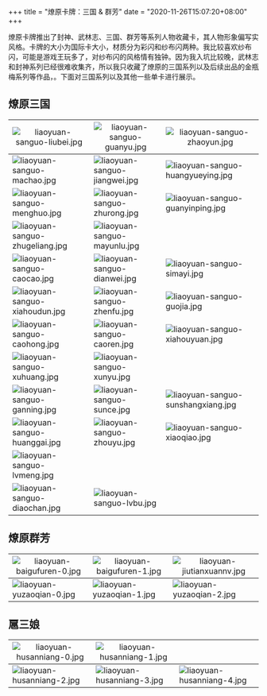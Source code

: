 +++
title = "燎原卡牌：三国 & 群芳"
date = "2020-11-26T15:07:20+08:00"
+++

燎原卡牌推出了封神、武林志、三国、群芳等系列人物收藏卡，其人物形象偏写实风格。卡牌的大小为国际卡大小，材质分为彩闪和纱布闪两种。我比较喜欢纱布闪，可能是游戏王玩多了，对纱布闪的风格情有独钟。因为我入坑比较晚，武林志和封神系列已经很难收集齐，所以我只收藏了燎原的三国系列以及后续出品的金瓶梅系列等作品，。下面对三国系列以及其他一些单卡进行展示。

## 燎原三国

|![liaoyuan-sanguo-liubei.jpg](https://guanqr-com.oss-cn-hangzhou.aliyuncs.com/images/liaoyuan-sanguo-liubei.jpg "刘备")|![liaoyuan-sanguo-guanyu.jpg](https://guanqr-com.oss-cn-hangzhou.aliyuncs.com/images/liaoyuan-sanguo-guanyu.jpg "关羽")|![liaoyuan-sanguo-zhaoyun.jpg](https://guanqr-com.oss-cn-hangzhou.aliyuncs.com/images/liaoyuan-sanguo-zhaoyun.jpg "赵云")|
|--|--|--|
|![liaoyuan-sanguo-machao.jpg](https://guanqr-com.oss-cn-hangzhou.aliyuncs.com/images/liaoyuan-sanguo-machao.jpg "马超")|![liaoyuan-sanguo-jiangwei.jpg](https://guanqr-com.oss-cn-hangzhou.aliyuncs.com/images/liaoyuan-sanguo-jiangwei.jpg "姜维")|![liaoyuan-sanguo-huangyueying.jpg](https://guanqr-com.oss-cn-hangzhou.aliyuncs.com/images/liaoyuan-sanguo-huangyueying.jpg "黄月英")|
|![liaoyuan-sanguo-menghuo.jpg](https://guanqr-com.oss-cn-hangzhou.aliyuncs.com/images/liaoyuan-sanguo-menghuo.jpg "孟获")|![liaoyuan-sanguo-zhurong.jpg](https://guanqr-com.oss-cn-hangzhou.aliyuncs.com/images/liaoyuan-sanguo-zhurong.jpg "祝融")|![liaoyuan-sanguo-guanyinping.jpg](https://guanqr-com.oss-cn-hangzhou.aliyuncs.com/images/liaoyuan-sanguo-guanyinping.jpg "关银屏")|
|![liaoyuan-sanguo-zhugeliang.jpg](https://guanqr-com.oss-cn-hangzhou.aliyuncs.com/images/liaoyuan-sanguo-zhugeliang.jpg "诸葛亮")|![liaoyuan-sanguo-mayunlu.jpg](https://guanqr-com.oss-cn-hangzhou.aliyuncs.com/images/liaoyuan-sanguo-mayunlu.jpg "马云禄")||
|![liaoyuan-sanguo-caocao.jpg](https://guanqr-com.oss-cn-hangzhou.aliyuncs.com/images/liaoyuan-sanguo-caocao.jpg "曹操")|![liaoyuan-sanguo-dianwei.jpg](https://guanqr-com.oss-cn-hangzhou.aliyuncs.com/images/liaoyuan-sanguo-dianwei.jpg "典韦")|![liaoyuan-sanguo-simayi.jpg](https://guanqr-com.oss-cn-hangzhou.aliyuncs.com/images/liaoyuan-sanguo-simayi.jpg "司马懿")|
|![liaoyuan-sanguo-xiahoudun.jpg](https://guanqr-com.oss-cn-hangzhou.aliyuncs.com/images/liaoyuan-sanguo-xiahoudun.jpg "夏侯惇")|![liaoyuan-sanguo-zhenfu.jpg](https://guanqr-com.oss-cn-hangzhou.aliyuncs.com/images/liaoyuan-sanguo-zhenfu.jpg "甄宓")|![liaoyuan-sanguo-guojia.jpg](https://guanqr-com.oss-cn-hangzhou.aliyuncs.com/images/liaoyuan-sanguo-guojia.jpg "郭嘉")|
|![liaoyuan-sanguo-caohong.jpg](https://guanqr-com.oss-cn-hangzhou.aliyuncs.com/images/liaoyuan-sanguo-caohong.jpg "曹洪")|![liaoyuan-sanguo-caoren.jpg](https://guanqr-com.oss-cn-hangzhou.aliyuncs.com/images/liaoyuan-sanguo-caoren.jpg "曹仁")|![liaoyuan-sanguo-xiahouyuan.jpg](https://guanqr-com.oss-cn-hangzhou.aliyuncs.com/images/liaoyuan-sanguo-xiahouyuan.jpg "夏侯渊")|
|![liaoyuan-sanguo-xuhuang.jpg](https://guanqr-com.oss-cn-hangzhou.aliyuncs.com/images/liaoyuan-sanguo-xuhuang.jpg "徐晃")|![liaoyuan-sanguo-xunyu.jpg](https://guanqr-com.oss-cn-hangzhou.aliyuncs.com/images/liaoyuan-sanguo-xunyu.jpg "荀彧")||
|![liaoyuan-sanguo-ganning.jpg](https://guanqr-com.oss-cn-hangzhou.aliyuncs.com/images/liaoyuan-sanguo-ganning.jpg "甘宁")|![liaoyuan-sanguo-sunce.jpg](https://guanqr-com.oss-cn-hangzhou.aliyuncs.com/images/liaoyuan-sanguo-sunce.jpg "孙策")|![liaoyuan-sanguo-sunshangxiang.jpg](https://guanqr-com.oss-cn-hangzhou.aliyuncs.com/images/liaoyuan-sanguo-sunshangxiang.jpg "孙尚香")|
|![liaoyuan-sanguo-huanggai.jpg](https://guanqr-com.oss-cn-hangzhou.aliyuncs.com/images/liaoyuan-sanguo-huanggai.jpg "黄盖")|![liaoyuan-sanguo-zhouyu.jpg](https://guanqr-com.oss-cn-hangzhou.aliyuncs.com/images/liaoyuan-sanguo-zhouyu.jpg "周瑜")|![liaoyuan-sanguo-xiaoqiao.jpg](https://guanqr-com.oss-cn-hangzhou.aliyuncs.com/images/liaoyuan-sanguo-xiaoqiao.jpg "小乔")|
|![liaoyuan-sanguo-lvmeng.jpg](https://guanqr-com.oss-cn-hangzhou.aliyuncs.com/images/liaoyuan-sanguo-lvmeng.jpg "吕蒙")|||
|![liaoyuan-sanguo-diaochan.jpg](https://guanqr-com.oss-cn-hangzhou.aliyuncs.com/images/liaoyuan-sanguo-diaochan.jpg "貂蝉")|![liaoyuan-sanguo-lvbu.jpg](https://guanqr-com.oss-cn-hangzhou.aliyuncs.com/images/liaoyuan-sanguo-lvbu.jpg "吕布")||

## 燎原群芳

|![liaoyuan-baigufuren-0.jpg](https://guanqr-com.oss-cn-hangzhou.aliyuncs.com/images/liaoyuan-baigufuren-0.jpg "白骨夫人 - 1")|![liaoyuan-baigufuren-1.jpg](https://guanqr-com.oss-cn-hangzhou.aliyuncs.com/images/liaoyuan-baigufuren-1.jpg "白骨夫人 - 2")|![liaoyuan-jiutianxuannv.jpg](https://guanqr-com.oss-cn-hangzhou.aliyuncs.com/images/liaoyuan-jiutianxuannv.jpg "九天玄女（近景）")|
|--|--|--|
|![liaoyuan-yuzaoqian-0.jpg](https://guanqr-com.oss-cn-hangzhou.aliyuncs.com/images/liaoyuan-yuzaoqian-0.jpg "玉藻前 - 1")|![liaoyuan-yuzaoqian-1.jpg](https://guanqr-com.oss-cn-hangzhou.aliyuncs.com/images/liaoyuan-yuzaoqian-1.jpg "玉藻前 - 2")|![liaoyuan-yuzaoqian-2.jpg](https://guanqr-com.oss-cn-hangzhou.aliyuncs.com/images/liaoyuan-yuzaoqian-2.jpg "玉藻前 - 3")|

## 扈三娘

|![liaoyuan-husanniang-0.jpg](https://guanqr-com.oss-cn-hangzhou.aliyuncs.com/images/liaoyuan-husanniang-0.jpg "扈三娘 4 号")|![liaoyuan-husanniang-1.jpg](https://guanqr-com.oss-cn-hangzhou.aliyuncs.com/images/liaoyuan-husanniang-1.jpg "扈三娘 4 号（近景）")||
|--|--|--|
|![liaoyuan-husanniang-2.jpg](https://guanqr-com.oss-cn-hangzhou.aliyuncs.com/images/liaoyuan-husanniang-2.jpg "扈三娘 5 号 - 1")|![liaoyuan-husanniang-3.jpg](https://guanqr-com.oss-cn-hangzhou.aliyuncs.com/images/liaoyuan-husanniang-3.jpg "扈三娘 5 号 - 2")|![liaoyuan-husanniang-4.jpg](https://guanqr-com.oss-cn-hangzhou.aliyuncs.com/images/liaoyuan-husanniang-4.jpg "扈三娘 5 号 - 3")|

<style>
th {
    font-weight: normal;
}
</style>